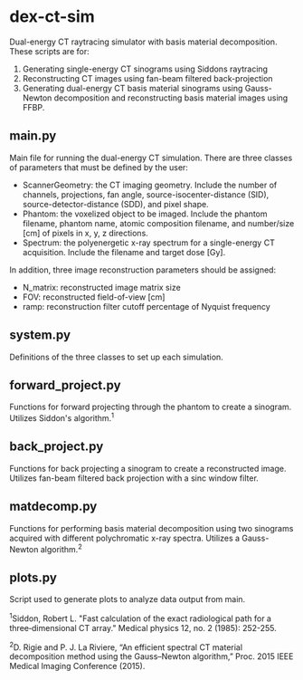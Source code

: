 # dex-ct-sim
Dual-energy CT raytracing simulator with basis material decomposition.
These scripts are for:
1. Generating single-energy CT sinograms using Siddons raytracing
2. Reconstructing CT images using fan-beam filtered back-projection
3. Generating dual-energy CT basis material sinograms using Gauss-Newton
   decomposition and reconstructing basis material images using FFBP.



## main.py
Main file for running the dual-energy CT simulation. There are three classes 
of parameters that must be defined by the user:
- ScannerGeometry: the CT imaging geometry. Include the number of channels, projections, fan angle, source-isocenter-distance (SID), source-detector-distance (SDD), and pixel shape.
- Phantom: the voxelized object to be imaged. Include the phantom filename, phantom name, atomic composition filename, and number/size [cm] of pixels in x, y, z directions.
- Spectrum: the polyenergetic x-ray spectrum for a single-energy CT acquisition. Include the filename and target dose [Gy].

In addition, three image reconstruction parameters should be assigned:
- N_matrix: reconstructed image matrix size
- FOV: reconstructed field-of-view [cm]
- ramp: reconstruction filter cutoff percentage of Nyquist frequency


## system.py
Definitions of the three classes to set up each simulation. 

## forward_project.py
Functions for forward projecting through the phantom to create a sinogram. Utilizes Siddon's algorithm.<sup>1</sup>

## back_project.py
Functions for back projecting a sinogram to create a reconstructed image. Utilizes fan-beam filtered back projection with a sinc window filter.

## matdecomp.py
Functions for performing basis material decomposition using two sinograms acquired with different polychromatic x-ray spectra. Utilizes a Gauss-Newton algorithm.<sup>2</sup>

## plots.py
Script used to generate plots to analyze data output from main.

  
  
<sup>1</sup>Siddon, Robert L. "Fast calculation of the exact radiological path for a three‐dimensional CT array." Medical physics 12, no. 2 (1985): 252-255.

<sup>2</sup>D. Rigie and P. J. La Riviere, “An efficient spectral CT material decomposition method using the Gauss–Newton algorithm,” Proc. 2015 IEEE Medical Imaging Conference (2015).
